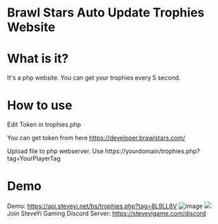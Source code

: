 # Brawl Stars Auto Update Trophies Website

# What is it?

It's a php website.
You can get your trophies every 5 second.

# How to use

Edit Token in trophies.php

You can get token from here https://developer.brawlstars.com/

Upload file to php webserver.
Use https://yourdomain/trophies.php?tag=YourPlayerTag

# Demo

Demo: https://api.steveyi.net/bs/trophies.php?tag=8L9LL8V
![image](https://f002.backblazeb2.com/file/static-yiy/media/yi/bs/trophies-api.png)
<img src="https://static.yiy.tw/media/yi/bs/trophies-api.png">
Join SteveYi Gaming Discord Server: https://steveyigame.com/discord
